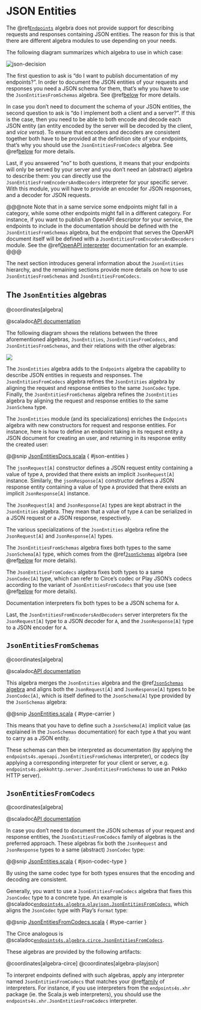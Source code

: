 # JSON Entities

The @ref[`Endpoints`](endpoints.md) algebra does not provide support for describing
requests and responses containing JSON entities. The reason for this is that there
are different algebra modules to use depending on your needs.

The following diagram summarizes which algebra to use in which case:

![json-decision](../json-decision.svg)

The first question to ask is “do I want to publish documentation of my
endpoints?”. In order to document the JSON entities of your requests and
responses you need a JSON schema for them, that’s why you have to use the
`JsonEntitiesFromSchemas` algebra. See @ref[below](#jsonentitiesfromschemas) for more details.

In case you don’t need to document the schema of your JSON entities, the
second question to ask is “do I implement both a client and a server?”.
If this is the case, then you need to be able to both encode and decode
each JSON entity (an entity encoded by the server will be decoded by the
client, and _vice versa_). To ensure that encoders and decoders are consistent
together both have to be provided at the definition site of your endpoints, that’s
why you should use the `JsonEntitiesFromCodecs` algebra. See
@ref[below](#jsonentitiesfromcodecs) for more details.

Last, if you answered “no” to both questions, it means that your endpoints will only
be served by your server and you don’t need an (abstract) algebra to describe them:
you can directly use the `JsonEntitiesFromEncodersAndDecoders` interpreter for your
specific server. With this module, you will have to provide an encoder for JSON
responses, and a decoder for JSON requests.

@@@note
Note that in a same service some endpoints might fall in a category, while some
other endpoints might fall in a different category. For instance, if you want
to publish an OpenAPI descriptor for your service, the endpoints to include
in the documentation should be defined with the `JsonEntitiesFromSchemas`
algebra, but the endpoint that serves the OpenAPI document itself will be defined
with a `JsonEntitiesFromEncodersAndDecoders` module. See the
@ref[OpenAPI interpreter](../interpreters/openapi.md) documentation for an example.
@@@

The next section introduces general information about the `JsonEntities` hierarchy,
and the remaining sections provide more details on how to use `JsonEntitiesFromSchemas`
and `JsonEntitiesFromCodecs`.

## The `JsonEntities` algebras

@coordinates[algebra]

@scaladoc[API documentation](endpoints4s.algebra.JsonEntities)

The following diagram shows the relations between the three aforementioned algebras,
`JsonEntities`, `JsonEntitiesFromCodecs`, and `JsonEntitiesFromSchemas`, and their
relations with the other algebras:

![](json-entities.svg)

The `JsonEntities` algebra adds to the `Endpoints` algebra the capability to describe
JSON entities in requests and responses. The `JsonEntitiesFromCodecs` algebra refines
the `JsonEntities` algebra by aligning the request and response entities to the same
`JsonCodec` type. Finally, the `JsonEntitiesFromSchemas` algebra refines the `JsonEntities`
algebra by aligning the request and response entities to the same `JsonSchema` type.

The `JsonEntities` module (and its specializations) enriches the `Endpoints` algebra
with new constructors for request and response entities. For instance, here is how to
define an endpoint taking in its request entity a JSON document
for creating an user, and returning in its response entity the
created user:

@@snip [JsonEntitiesDocs.scala](/algebras/algebra/src/test/scala/endpoints4s/algebra/JsonEntitiesDocs.scala) { #json-entities }

The `jsonRequest[A]` constructor defines a JSON request entity containing
a value of type `A`, provided that there exists an implicit `JsonRequest[A]`
instance. Similarly, the `jsonResponse[A]` constructor defines a JSON
response entity containing a value of type `A` provided that there exists an
implicit `JsonResponse[A]` instance.

The `JsonRequest[A]` and `JsonResponse[A]` types are kept abstract in the
`JsonEntities` algebra. They mean that a value of type `A` can be serialized in a
JSON request or a JSON response, respectively.

The various specializations of the `JsonEntities` algebra refine the `JsonRequest[A]`
and `JsonResponse[A]` types.

The `JsonEntitiesFromSchemas` algebra fixes both types to the same `JsonSchema[A]`
type, which comes from the @ref[`JsonSchemas`](json-schemas.md) algebra (see
@ref[below](#jsonentitiesfromschemas) for more details).

The `JsonEntitiesFromCodecs` algebra fixes both types to a same `JsonCodec[A]` type,
which can refer to Circe’s codec or Play JSON’s codecs according to the variant of
`JsonEntitiesFromCodecs` that you use (see @ref[below](#jsonentitiesfromcodecs) for more
details).

Documentation interpreters fix both types to be a JSON schema for `A`.

Last, the `JsonEntitiesFromEncodersAndDecoders` server interpreters fix the
`JsonRequest[A]` type to a JSON decoder for `A`, and the `JsonResponse[A]`
type to a JSON encoder for `A`.

## `JsonEntitiesFromSchemas`

@coordinates[algebra]

@scaladoc[API documentation](endpoints4s.algebra.JsonEntitiesFromSchemas)

This algebra merges the `JsonEntities` algebra and the
@ref[`JsonSchemas` algebra](json-schemas.md) and aligns both the
`JsonRequest[A]` and `JsonResponse[A]` types to be `JsonCodec[A]`, which is itself
defined to the `JsonSchema[A]` type provided by the `JsonSchemas` algebra:

@@snip [JsonEntities.scala](/algebras/algebra/src/main/scala/endpoints4s/algebra/JsonEntities.scala) { #type-carrier }

This means that you have to define such a `JsonSchema[A]` implicit value (as explained in
the `JsonSchemas` documentation) for each type `A` that you want to carry as a JSON entity.

These schemas can then be interpreted as documentation (by applying the `endpoints4s.openapi.JsonEntitiesFromSchemas`
interpreter), or codecs (by applying a corresponding interpreter for your client or server, e.g.
`endpoints4s.pekkohttp.server.JsonEntitiesFromSchemas` to use an Pekko HTTP server).

## `JsonEntitiesFromCodecs`

@coordinates[algebra]

@scaladoc[API documentation](endpoints4s.algebra.JsonEntitiesFromCodecs)

In case you don’t need to document the JSON schemas of your request and response entities, the
`JsonEntitiesFromCodecs` family of algebras is the preferred approach. These algebras fix both
the `JsonRequest` and `JsonResponse` types to a same (abstract) `JsonCodec` type:

@@snip [JsonEntities.scala](/algebras/algebra/src/main/scala/endpoints4s/algebra/JsonEntities.scala) { #json-codec-type }

By using the same codec type for both types ensures that the encoding and decoding
are consistent.

Generally, you want to use a `JsonEntitiesFromCodecs` algebra that fixes this `JsonCodec` type to
a concrete type. An example is @scaladoc[`endpoints4s.algebra.playjson.JsonEntitiesFromCodecs`](endpoints4s.algebra.playjson.JsonEntitiesFromCodecs),
which aligns the `JsonCodec` type with Play’s `Format` type:

@@snip [JsonEntitiesFromCodecs.scala](/algebras/algebra-playjson/src/main/scala/endpoints4s/algebra/playjson/JsonEntitiesFromCodecs.scala) { #type-carrier }

The Circe analogous is @scaladoc[`endpoints4s.algebra.circe.JsonEntitiesFromCodecs`](endpoints4s.algebra.circe.JsonEntitiesFromCodecs).

These algebras are provided by the following artifacts:

@coordinates[algebra-circe] @coordinates[algebra-playjson]

To interpret endpoints defined with such algebras, apply any interpreter named
`JsonEntitiesFromCodecs` that matches your
@ref[family](../algebras-and-interpreters.md#interpreters) of interpreters. For instance,
if you use interpreters from the `endpoints4s.xhr` package (ie. the Scala.js web
interpreters), you should use the `endpoints4s.xhr.JsonEntitiesFromCodecs` interpreter.
